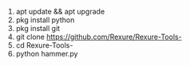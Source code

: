 1. apt update && apt upgrade
2. pkg install python
3. pkg install git
4. git clone https://github.com/Rexure/Rexure-Tools-
5. cd Rexure-Tools-
6. python hammer.py
